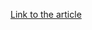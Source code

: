 [Link to the article](https://thehackernews.com/2025/06/microsoft-and-crowdstrike-launch-shared.html)
